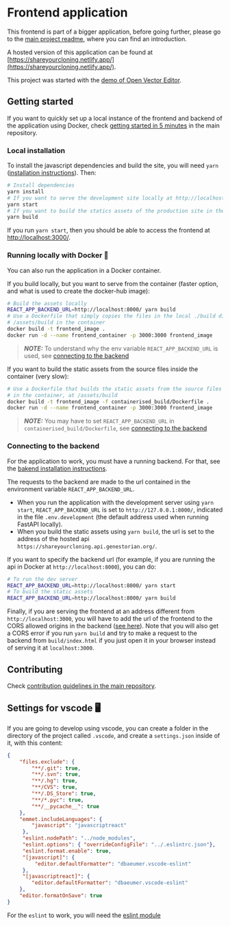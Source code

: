 # Frontend application

This frontend is part of a bigger application, before going further, please go to the [main project readme](https://github.com/manulera/ShareYourCloning), where you can find an introduction.

A hosted version of this application can be found at [https://shareyourcloning.netlify.app/](https://shareyourcloning.netlify.app/).

This project was started with the [demo of Open Vector Editor](https://github.com/tnrich/ove-react-demo-repo).

## Getting started

If you want to quickly set up a local instance of the frontend and backend of the application using Docker, check [getting started in 5 minutes](https://github.com/manulera/ShareYourCloning#timer_clock-getting-started-in-5-minutes) in the main repository.

### Local installation

To install the javascript dependencies and build the site, you will need `yarn` ([installation instructions](https://yarnpkg.com/getting-started/install)). Then:

```bash
# Install dependencies
yarn install
# If you want to serve the development site locally at http://localhost:3000/
yarn start
# If you want to build the statics assets of the production site in the folder ./build
yarn build
```

If you run `yarn start`, then you should be able to access the frontend at [http://localhost:3000/](http://localhost:3000/).

### Running locally with Docker :whale:

You can also run the application in a Docker container.

If you build locally, but you want to serve from the container (faster option, and what is used to create the docker-hub image):

```bash
# Build the assets locally
REACT_APP_BACKEND_URL=http://localhost:8000/ yarn build
# Use a Dockerfile that simply copies the files in the local ./build directory to
# /assets/build in the container
docker build -t frontend_image .
docker run -d --name frontend_container -p 3000:3000 frontend_image
```

> **_NOTE:_**
To understand why the env variable `REACT_APP_BACKEND_URL` is used, see [connecting to the backend](#connecting-to-the-backend)

If you want to build the static assets from the source files inside the container (very slow):

```bash
# Use a Dockerfile that builds the static assets from the source files
# in the container, at /assets/build
docker build -t frontend_image -f containerised_build/Dockerfile .
docker run -d --name frontend_container -p 3000:3000 frontend_image
```
> **_NOTE:_**
You may have to set `REACT_APP_BACKEND_URL` in `containerised_build/Dockerfile`, see [connecting to the backend](#connecting-to-the-backend)

### Connecting to the backend

For the application to work, you must have a running backend. For that, see the [bakend installation instructions](https://github.com/manulera/ShareYourCloning_backend#local-installation).

The requests to the backend are made to the url contained in the environment variable `REACT_APP_BACKEND_URL`.
* When you run the application with the development server using `yarn start`, `REACT_APP_BACKEND_URL` is set to `http://127.0.0.1:8000/`, indicated in the file `.env.development` (the default address used when running FastAPI locally).
* When you build the static assets using `yarn build`, the url is set to the address of the hosted api `https://shareyourcloning.api.genestorian.org/`.

If you want to specify the backend url (for example, if you are running the api in Docker at `http://localhost:8000`), you can do:

```bash
# To run the dev server
REACT_APP_BACKEND_URL=http://localhost:8000/ yarn start
# To build the static assets
REACT_APP_BACKEND_URL=http://localhost:8000/ yarn build
```

Finally, if you are serving the frontend at an address different from `http://localhost:3000`, you will have to add the url of the frontend to the CORS allowed origins in the backend ([see here](https://github.com/manulera/ShareYourCloning_backend#connecting-to-the-frontend)). Note that you will also get a CORS error if you run `yarn build` and try to make a request to the backend from `build/index.html` if you just open it in your browser instead of serving it at `localhost:3000`.

## Contributing

Check [contribution guidelines in the main repository](https://github.com/manulera/ShareYourCloning/blob/master/CONTRIBUTING.md).

## Settings for vscode :desktop_computer:

If you are going to develop using vscode, you can create a folder in the directory of the project called `.vscode`, and create a `settings.json` inside of it, with this content:

```json
{
    "files.exclude": {
        "**/.git": true,
        "**/.svn": true,
        "**/.hg": true,
        "**/CVS": true,
        "**/.DS_Store": true,
        "**/*.pyc": true,
        "**/__pycache__": true
    },
    "emmet.includeLanguages": {
        "javascript": "javascriptreact"
     },
     "eslint.nodePath": "../node_modules",
     "eslint.options": { "overrideConfigFile": "../.eslintrc.json"},
     "eslint.format.enable": true,
     "[javascript]": {
         "editor.defaultFormatter": "dbaeumer.vscode-eslint"
     },
     "[javascriptreact]": {
        "editor.defaultFormatter": "dbaeumer.vscode-eslint"
    },
    "editor.formatOnSave": true
}
```
For the `eslint` to work, you will need the [eslint module](https://marketplace.visualstudio.com/items?itemName=dbaeumer.vscode-eslint)